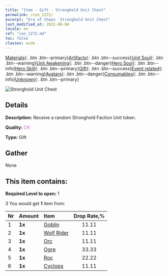 ```yaml
---
title: "Item - Gift - Stronghold Unit Chest"
permalink: /con_1272/
excerpt: "Era of Chaos  Stronghold Unit Chest"
last_modified_at: 2021-08-04
locale: en
ref: "con_1272.md"
toc: false
classes: wide
---
```

 [Materials](/Items/){: .btn .btn--primary}[Artifacts](/Items/Artifacts/){: .btn .btn--success}[Unit Soul](/Items/UnitSoul/){: .btn .btn--warning}[Unit Awakening](/Items/UnitAwakening/){: .btn .btn--danger}[Hero Soul](/Items/HeroSoul/){: .btn .btn--info}[Hero Skill](/Items/HeroSkill/){: .btn .btn--primary}[Gift](/Items/Gift/){: .btn .btn--success}[Event related](/Items/Events/){: .btn .btn--warning}[Avatars](/Items/Avatars/){: .btn .btn--danger}[Consumables](/Items/Consumables/){: .btn .btn--info}[Unknown](/Items/Unknown/){: .btn .btn--primary}

 ![Stronghold Unit Chest](/images/t/i_904004.png)

## Details
 **Description:** Receive a random Stronghold Faction Unit token.

 **Quality:** <span style="color: #DA70D6">OK</span>

 **Type:** Gift

## Gather

  None

## This item contains:

 **Required Level to open:** 1

 3 You would get **1** item  from:

  | Nr | Amount |     Item    | Drop Rate,% |
  |:---|:-------|:------------|:---------:|
  | 1 |  **1x** | [Goblin](/Items/unt_217/) | 11.11 | 
  | 2 |  **1x** | [Wolf Rider](/Items/unt_218/) | 11.11 | 
  | 3 |  **1x** | [Orc](/Items/unt_219/) | 11.11 | 
  | 4 |  **1x** | [Ogre](/Items/unt_220/) | 33.33 | 
  | 5 |  **1x** | [Roc](/Items/unt_221/) | 22.22 | 
  | 6 |  **1x** | [Cyclops](/Items/unt_222/) | 11.11 | 

